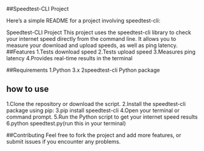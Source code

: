 ##Speedtest-CLI Project

Here’s a simple README for a project involving speedtest-cli:

Speedtest-CLI Project
This project uses the speedtest-cli library to check your internet speed directly from the command line. It allows you to measure your download and upload speeds, as well as ping latency.
##Features
1.Tests download speed
2.Tests upload speed
3.Measures ping latency
4.Provides real-time results in the terminal

##Requirements
1.Python 3.x
2speedtest-cli Python package

## how to use
1.Clone the repository or download the script.
2.Install the speedtest-cli package using pip:
3.pip install speedtest-cli
4.Open your terminal or command prompt.
5.Run the Python script to get your internet speed results
6.python speedtest.py(run this in your terminal)



##Contributing
Feel free to fork the project and add more features, or submit issues if you encounter any problems.

